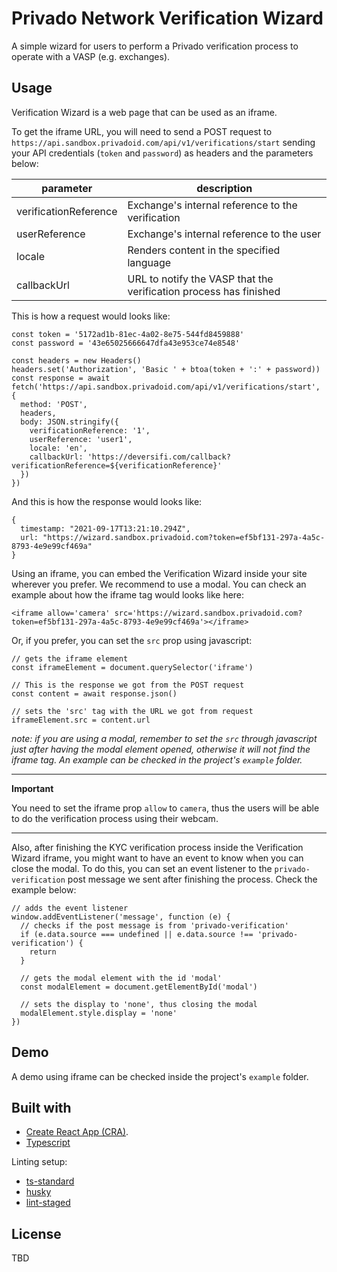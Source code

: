 # Privado Network Verification Wizard

A simple wizard for users to perform a Privado verification process to operate with a VASP (e.g. exchanges).

## Usage

Verification Wizard is a web page that can be used as an iframe.

To get the iframe URL, you will need to send a POST request to `https://api.sandbox.privadoid.com/api/v1/verifications/start` sending your API credentials (`token` and `password`) as headers and the parameters below:

| parameter              | description                                                       |
|------------------------|-------------------------------------------------------------------|
| verificationReference  | Exchange's internal reference to the verification                 |
| userReference          | Exchange's internal reference to the user                         |
| locale                 | Renders content in the specified language                         |
| callbackUrl            | URL to notify the VASP that the verification process has finished |

This is how a request would looks like:

```
const token = '5172ad1b-81ec-4a02-8e75-544fd8459888'
const password = '43e65025666647dfa43e953ce74e8548'

const headers = new Headers()
headers.set('Authorization', 'Basic ' + btoa(token + ':' + password))
const response = await fetch('https://api.sandbox.privadoid.com/api/v1/verifications/start', {
  method: 'POST',
  headers,
  body: JSON.stringify({
    verificationReference: '1',
    userReference: 'user1',
    locale: 'en',
    callbackUrl: 'https://deversifi.com/callback?verificationReference=${verificationReference}'
  })
})
```

And this is how the response would looks like:

```
{
  timestamp: "2021-09-17T13:21:10.294Z",
  url: "https://wizard.sandbox.privadoid.com?token=ef5bf131-297a-4a5c-8793-4e9e99cf469a"
}
```

Using an iframe, you can embed the Verification Wizard inside your site wherever you prefer. We recommend to use a modal.
You can check an example about how the iframe tag would looks like here:

```
<iframe allow='camera' src='https://wizard.sandbox.privadoid.com?token=ef5bf131-297a-4a5c-8793-4e9e99cf469a'></iframe>
```

Or, if you prefer, you can set the `src` prop using javascript:

```
// gets the iframe element
const iframeElement = document.querySelector('iframe')

// This is the response we got from the POST request
const content = await response.json()

// sets the 'src' tag with the URL we got from request
iframeElement.src = content.url
```

_note: if you are using a modal, remember to set the `src` through javascript just after having the modal element opened, otherwise it will not find the iframe tag. An example can be checked in the project's `example` folder._

---
**Important**

You need to set the iframe prop `allow` to `camera`, thus the users will be able to do the verification process using their webcam.

---

Also, after finishing the KYC verification process inside the Verification Wizard iframe, you might want to have an event to know when you can close the modal.
To do this, you can set an event listener to the `privado-verification` post message we sent after finishing the process. Check the example below:

```
// adds the event listener
window.addEventListener('message', function (e) {
  // checks if the post message is from 'privado-verification'
  if (e.data.source === undefined || e.data.source !== 'privado-verification') {
    return
  }

  // gets the modal element with the id 'modal'
  const modalElement = document.getElementById('modal')

  // sets the display to 'none', thus closing the modal
  modalElement.style.display = 'none'
})
```

## Demo

A demo using iframe can be checked inside the project's `example` folder.

## Built with

- [Create React App (CRA)](https://github.com/facebook/create-react-app).
- [Typescript](https://www.typescriptlang.org/)

Linting setup:

- [ts-standard](https://github.com/standard/ts-standard)
- [husky](https://github.com/typicode/husky)
- [lint-staged](https://github.com/okonet/lint-staged)

## License

TBD